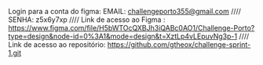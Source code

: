 Login para a conta do figma: EMAIL: challengeporto355@gmail.com //// SENHA: z5x6y7xp ////
Link de acesso ao Figma : https://www.figma.com/file/H5bWTOcQXBJh3iQABc0AO1/Challenge-Porto?type=design&node-id=0%3A1&mode=design&t=XztLp4vLEpuvNg3p-1 ////
Link de acesso ao repositório: https://github.com/gtheox/challenge-sprint-1.git

